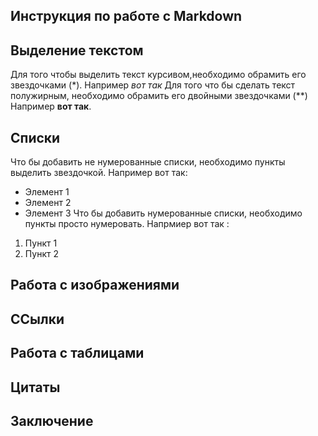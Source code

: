## Инструкция по работе с Markdown

## Выделение текстом
Для того чтобы выделить текст курсивом,необходимо обрамить его звездочками (*). Например *вот так*
Для того что бы сделать текст полужирным, необходимо обрамить его двойными звездочками (**)
Например **вот так**.

## Списки

Что бы добавить не нумерованные списки, необходимо пункты выделить звездочкой. Например вот так:
* Элемент 1
* Элемент 2
* Элемент 3
Что бы добавить нумерованные списки, необходимо пункты просто нумеровать. Напрмиер вот так :

1. Пункт 1
2. Пункт 2
## Работа с изображениями 


## ССылки



## Работа с таблицами

## Цитаты


## Заключение 